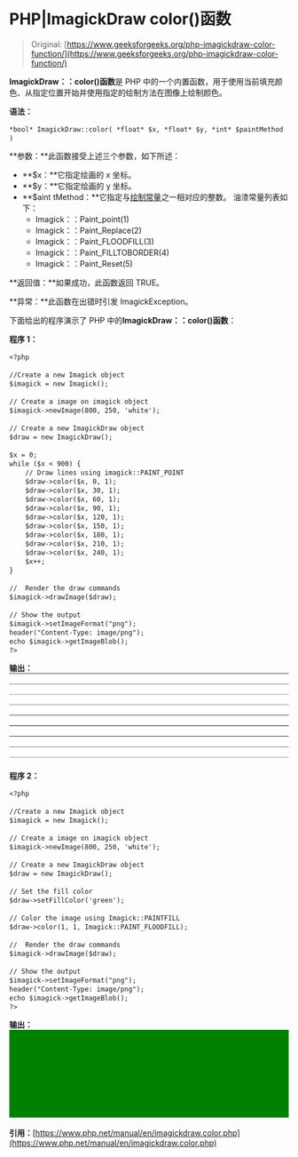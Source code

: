 # PHP|ImagickDraw color()函数

> Original: [https://www.geeksforgeeks.org/php-imagickdraw-color-function/](https://www.geeksforgeeks.org/php-imagickdraw-color-function/)

**ImagickDraw：：color()函数**是 PHP 中的一个内置函数，用于使用当前填充颜色、从指定位置开始并使用指定的绘制方法在图像上绘制颜色。

**语法：**

```
*bool* ImagickDraw::color( *float* $x, *float* $y, *int* $paintMethod )
```

**参数：**此函数接受上述三个参数，如下所述：

*   **$x：**它指定绘画的 x 坐标。
*   **$y：**它指定绘画的 y 坐标。
*   **$aint tMethod：**它指定与[绘制常量](https://www.php.net/manual/en/imagick.constants.php/#imagick.constants.paint-point)之一相对应的整数。
    油漆常量列表如下：
    *   Imagick：：Paint_point(1)
    *   Imagick：：Paint_Replace(2)
    *   Imagick：：Paint_FLOODFILL(3)
    *   Imagick：：Paint_FILLTOBORDER(4)
    *   Imagick：：Paint_Reset(5)

**返回值：**如果成功，此函数返回 TRUE。

**异常：**此函数在出错时引发 ImagickException。

下面给出的程序演示了 PHP 中的**ImagickDraw：：color()函数**：

**程序 1：**

```
<?php

//Create a new Imagick object
$imagick = new Imagick();

// Create a image on imagick object
$imagick->newImage(800, 250, 'white');

// Create a new ImagickDraw object
$draw = new ImagickDraw();

$x = 0;
while ($x < 900) {
    // Draw lines using imagick::PAINT_POINT
    $draw->color($x, 0, 1);
    $draw->color($x, 30, 1);
    $draw->color($x, 60, 1);
    $draw->color($x, 90, 1);
    $draw->color($x, 120, 1);
    $draw->color($x, 150, 1);
    $draw->color($x, 180, 1);
    $draw->color($x, 210, 1);
    $draw->color($x, 240, 1);
    $x++;
}

//  Render the draw commands
$imagick->drawImage($draw);

// Show the output
$imagick->setImageFormat("png");
header("Content-Type: image/png");
echo $imagick->getImageBlob();
?>
```

**输出：**
![](img/9e4ee39714db74fc5839f7643b62ea26.png)

**程序 2：**

```
<?php

//Create a new Imagick object
$imagick = new Imagick();

// Create a image on imagick object
$imagick->newImage(800, 250, 'white');

// Create a new ImagickDraw object
$draw = new ImagickDraw();

// Set the fill color
$draw->setFillColor('green');

// Color the image using Imagick::PAINTFILL
$draw->color(1, 1, Imagick::PAINT_FLOODFILL);

//  Render the draw commands
$imagick->drawImage($draw);

// Show the output
$imagick->setImageFormat("png");
header("Content-Type: image/png");
echo $imagick->getImageBlob();
?>
```

**输出：**
![](img/2c5bc122ad25c5bb2c86895db295b365.png)

**引用：**[https://www.php.net/manual/en/imagickdraw.color.php](https://www.php.net/manual/en/imagickdraw.color.php)